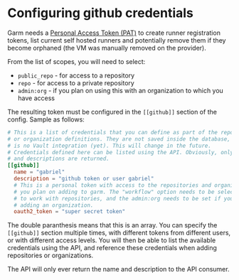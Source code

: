 # Configuring github credentials

Garm needs a [Personal Access Token (PAT)](https://docs.github.com/en/authentication/keeping-your-account-and-data-secure/creating-a-personal-access-token) to create runner registration tokens, list current self hosted runners and potentially remove them if they become orphaned (the VM was manually removed on the provider).

From the list of scopes, you will need to select:

  * ```public_repo``` - for access to a repository
  * ```repo``` - for access to a private repository
  * ```admin:org``` - if you plan on using this with an organization to which you have access

The resulting token must be configured in the ```[[github]]``` section of the config. Sample as follows:

```toml
# This is a list of credentials that you can define as part of the repository
# or organization definitions. They are not saved inside the database, as there
# is no Vault integration (yet). This will change in the future.
# Credentials defined here can be listed using the API. Obviously, only the name
# and descriptions are returned.
[[github]]
  name = "gabriel"
  description = "github token or user gabriel"
  # This is a personal token with access to the repositories and organizations
  # you plan on adding to garm. The "workflow" option needs to be selected in order
  # to work with repositories, and the admin:org needs to be set if you plan on
  # adding an organization.
  oauth2_token = "super secret token"
```

The double paranthesis means that this is an array. You can specify the ```[[github]]``` section multiple times, with different tokens from different users, or with different access levels. You will then be able to list the available credentials using the API, and reference these credentials when adding repositories or organizations.

The API will only ever return the name and description to the API consumer.
